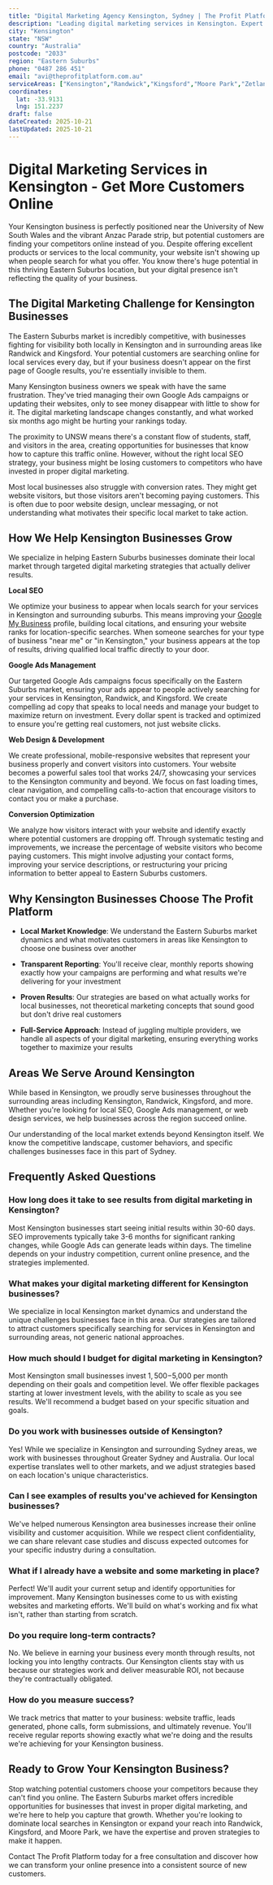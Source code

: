```yaml
---
title: "Digital Marketing Agency Kensington, Sydney | The Profit Platform"
description: "Leading digital marketing services in Kensington. Expert SEO, Google Ads & web design for Eastern Suburbs businesses. Call 0487 286 451 for a free consultation."
city: "Kensington"
state: "NSW"
country: "Australia"
postcode: "2033"
region: "Eastern Suburbs"
phone: "0487 286 451"
email: "avi@theprofitplatform.com.au"
serviceAreas: ["Kensington","Randwick","Kingsford","Moore Park","Zetland"]
coordinates:
  lat: -33.9131
  lng: 151.2237
draft: false
dateCreated: 2025-10-21
lastUpdated: 2025-10-21
---
```


<script type="application/ld+json">
{
  "@context": "https://schema.org",
  "@type": "LocalBusiness",
  "@id": "https://theprofitplatform.com.au/locations/kensington/",
  "name": "The Profit Platform",
  "description": "Leading digital marketing services in Kensington. Expert SEO, Google Ads & web design for Eastern Suburbs businesses. Call 0487 286 451 for a free consultation.",
  "url": "https://theprofitplatform.com.au/locations/kensington/",
  "telephone": "0487 286 451",
  "email": "avi@theprofitplatform.com.au",
  "address": {
    "@type": "PostalAddress",
    "addressLocality": "Kensington",
    "addressRegion": "NSW",
    "postalCode": "2033",
    "addressCountry": "AU"
  },
  "areaServed": {
    "@type": "City",
    "name": "Kensington"
  },
  "priceRange": "$$",
  "openingHours": "Mo-Fr 09:00-18:00",
  "sameAs": [
    "https://www.facebook.com/theprofitplatform",
    "https://www.linkedin.com/company/theprofitplatform",
    "https://twitter.com/profitplatform"
  ],
  "geo": {
    "@type": "GeoCoordinates"
  }
}
</script>


# Digital Marketing Services in Kensington - Get More Customers Online

Your Kensington business is perfectly positioned near the University of New South Wales and the vibrant Anzac Parade strip, but potential customers are finding your competitors online instead of you. Despite offering excellent products or services to the local community, your website isn't showing up when people search for what you offer. You know there's huge potential in this thriving Eastern Suburbs location, but your digital presence isn't reflecting the quality of your business.

## The Digital Marketing Challenge for Kensington Businesses

The Eastern Suburbs market is incredibly competitive, with businesses fighting for visibility both locally in Kensington and in surrounding areas like Randwick and Kingsford. Your potential customers are searching online for local services every day, but if your business doesn't appear on the first page of Google results, you're essentially invisible to them.

Many Kensington business owners we speak with have the same frustration. They've tried managing their own Google Ads campaigns or updating their websites, only to see money disappear with little to show for it. The digital marketing landscape changes constantly, and what worked six months ago might be hurting your rankings today.

The proximity to UNSW means there's a constant flow of students, staff, and visitors in the area, creating opportunities for businesses that know how to capture this traffic online. However, without the right local SEO strategy, your business might be losing customers to competitors who have invested in proper digital marketing.

Most local businesses also struggle with conversion rates. They might get website visitors, but those visitors aren't becoming paying customers. This is often due to poor website design, unclear messaging, or not understanding what motivates their specific local market to take action.

## How We Help Kensington Businesses Grow

We specialize in helping Eastern Suburbs businesses dominate their local market through targeted digital marketing strategies that actually deliver results.

**Local SEO**

We optimize your business to appear when locals search for your services in Kensington and surrounding suburbs. This means improving your [Google My Business](/blog/how-to-optimise-your-google-business-profile-for-sydney-local-search-in-2025/) profile, building local citations, and ensuring your website ranks for location-specific searches. When someone searches for your type of business "near me" or "in Kensington," your business appears at the top of results, driving qualified local traffic directly to your door.

**Google Ads Management**

Our targeted Google Ads campaigns focus specifically on the Eastern Suburbs market, ensuring your ads appear to people actively searching for your services in Kensington, Randwick, and Kingsford. We create compelling ad copy that speaks to local needs and manage your budget to maximize return on investment. Every dollar spent is tracked and optimized to ensure you're getting real customers, not just website clicks.

**Web Design & Development**

We create professional, mobile-responsive websites that represent your business properly and convert visitors into customers. Your website becomes a powerful sales tool that works 24/7, showcasing your services to the Kensington community and beyond. We focus on fast loading times, clear navigation, and compelling calls-to-action that encourage visitors to contact you or make a purchase.

**Conversion Optimization**

We analyze how visitors interact with your website and identify exactly where potential customers are dropping off. Through systematic testing and improvements, we increase the percentage of website visitors who become paying customers. This might involve adjusting your contact forms, improving your service descriptions, or restructuring your pricing information to better appeal to Eastern Suburbs customers.

## Why Kensington Businesses Choose The Profit Platform

- **Local Market Knowledge**: We understand the Eastern Suburbs market dynamics and what motivates customers in areas like Kensington to choose one business over another

- **Transparent Reporting**: You'll receive clear, monthly reports showing exactly how your campaigns are performing and what results we're delivering for your investment

- **Proven Results**: Our strategies are based on what actually works for local businesses, not theoretical marketing concepts that sound good but don't drive real customers

- **Full-Service Approach**: Instead of juggling multiple providers, we handle all aspects of your digital marketing, ensuring everything works together to maximize your results


## Areas We Serve Around Kensington

While based in Kensington, we proudly serve businesses throughout the surrounding areas including Kensington, Randwick, Kingsford, and more. Whether you're looking for local SEO, Google Ads management, or web design services, we help businesses across the region succeed online.

Our understanding of the local market extends beyond Kensington itself. We know the competitive landscape, customer behaviors, and specific challenges businesses face in this part of Sydney.


## Frequently Asked Questions

### How long does it take to see results from digital marketing in Kensington?

Most Kensington businesses start seeing initial results within 30-60 days. SEO improvements typically take 3-6 months for significant ranking changes, while Google Ads can generate leads within days. The timeline depends on your industry competition, current online presence, and the strategies implemented.

### What makes your digital marketing different for Kensington businesses?

We specialize in local Kensington market dynamics and understand the unique challenges businesses face in this area. Our strategies are tailored to attract customers specifically searching for services in Kensington and surrounding areas, not generic national approaches.

### How much should I budget for digital marketing in Kensington?

Most Kensington small businesses invest $1,500-$5,000 per month depending on their goals and competition level. We offer flexible packages starting at lower investment levels, with the ability to scale as you see results. We'll recommend a budget based on your specific situation and goals.

### Do you work with businesses outside of Kensington?

Yes! While we specialize in Kensington and surrounding Sydney areas, we work with businesses throughout Greater Sydney and Australia. Our local expertise translates well to other markets, and we adjust strategies based on each location's unique characteristics.

### Can I see examples of results you've achieved for Kensington businesses?

We've helped numerous Kensington area businesses increase their online visibility and customer acquisition. While we respect client confidentiality, we can share relevant case studies and discuss expected outcomes for your specific industry during a consultation.

### What if I already have a website and some marketing in place?

Perfect! We'll audit your current setup and identify opportunities for improvement. Many Kensington businesses come to us with existing websites and marketing efforts. We'll build on what's working and fix what isn't, rather than starting from scratch.

### Do you require long-term contracts?

No. We believe in earning your business every month through results, not locking you into lengthy contracts. Our Kensington clients stay with us because our strategies work and deliver measurable ROI, not because they're contractually obligated.

### How do you measure success?

We track metrics that matter to your business: website traffic, leads generated, phone calls, form submissions, and ultimately revenue. You'll receive regular reports showing exactly what we're doing and the results we're achieving for your Kensington business.

## Ready to Grow Your Kensington Business?

Stop watching potential customers choose your competitors because they can't find you online. The Eastern Suburbs market offers incredible opportunities for businesses that invest in proper digital marketing, and we're here to help you capture that growth. Whether you're looking to dominate local searches in Kensington or expand your reach into Randwick, Kingsford, and Moore Park, we have the expertise and proven strategies to make it happen.

Contact The Profit Platform today for a free consultation and discover how we can transform your online presence into a consistent source of new customers.